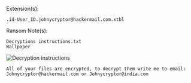 Extension(s): 
```
.id-User_ID.johnycryptor@hackermail.com.xtbl
```
Ransom Note(s): 
```
Decryptions instructions.txt
Wallpaper
```
![Decryption instructions](https://github.com/user-attachments/assets/2c7f3b67-6945-4399-a0f8-f698dd40eea3)
```
All of your files are encrypted, to decrypt them write me to email: Johnycryptor@hackermail.com or Johnycryptor@india.com
```

